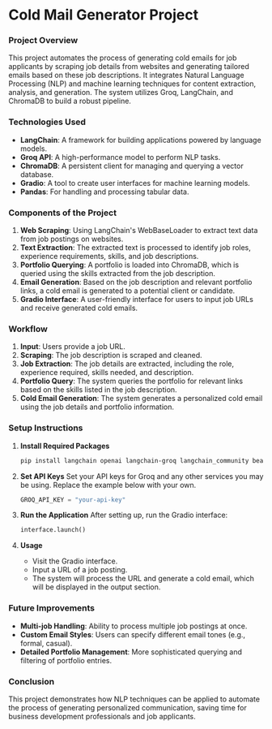 
# Cold Mail Generator Project

### Project Overview
This project automates the process of generating cold emails for job applicants by scraping job details from websites and generating tailored emails based on these job descriptions. It integrates Natural Language Processing (NLP) and machine learning techniques for content extraction, analysis, and generation. The system utilizes Groq, LangChain, and ChromaDB to build a robust pipeline.

### Technologies Used
- **LangChain**: A framework for building applications powered by language models.
- **Groq API**: A high-performance model to perform NLP tasks.
- **ChromaDB**: A persistent client for managing and querying a vector database.
- **Gradio**: A tool to create user interfaces for machine learning models.
- **Pandas**: For handling and processing tabular data.

### Components of the Project
1. **Web Scraping**: Using LangChain's WebBaseLoader to extract text data from job postings on websites.
2. **Text Extraction**: The extracted text is processed to identify job roles, experience requirements, skills, and job descriptions.
3. **Portfolio Querying**: A portfolio is loaded into ChromaDB, which is queried using the skills extracted from the job description.
4. **Email Generation**: Based on the job description and relevant portfolio links, a cold email is generated to a potential client or candidate.
5. **Gradio Interface**: A user-friendly interface for users to input job URLs and receive generated cold emails.

### Workflow
1. **Input**: Users provide a job URL.
2. **Scraping**: The job description is scraped and cleaned.
3. **Job Extraction**: The job details are extracted, including the role, experience required, skills needed, and description.
4. **Portfolio Query**: The system queries the portfolio for relevant links based on the skills listed in the job description.
5. **Cold Email Generation**: The system generates a personalized cold email using the job details and portfolio information.

### Setup Instructions

1. **Install Required Packages**
   ```bash
   pip install langchain openai langchain-groq langchain_community beautifulsoup4 chromadb gradio pandas
   ```

2. **Set API Keys**
   Set your API keys for Groq and any other services you may be using. Replace the example below with your own.
   ```python
   GROQ_API_KEY = "your-api-key"
   ```

3. **Run the Application**
   After setting up, run the Gradio interface:
   ```python
   interface.launch()
   ```

4. **Usage**
   - Visit the Gradio interface.
   - Input a URL of a job posting.
   - The system will process the URL and generate a cold email, which will be displayed in the output section.

### Future Improvements
- **Multi-job Handling**: Ability to process multiple job postings at once.
- **Custom Email Styles**: Users can specify different email tones (e.g., formal, casual).
- **Detailed Portfolio Management**: More sophisticated querying and filtering of portfolio entries.

### Conclusion
This project demonstrates how NLP techniques can be applied to automate the process of generating personalized communication, saving time for business development professionals and job applicants.
